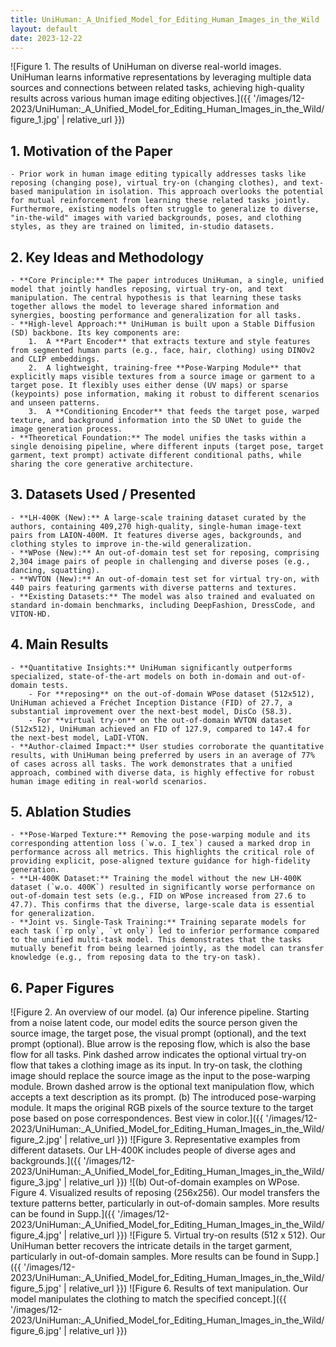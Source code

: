 ```yaml
---
title: UniHuman:_A_Unified_Model_for_Editing_Human_Images_in_the_Wild
layout: default
date: 2023-12-22
---
```

![Figure 1. The results of UniHuman on diverse real-world images. UniHuman learns informative representations by leveraging multiple data sources and connections between related tasks, achieving high-quality results across various human image editing objectives.]({{ '/images/12-2023/UniHuman:_A_Unified_Model_for_Editing_Human_Images_in_the_Wild/figure_1.jpg' | relative_url }})
## 1. Motivation of the Paper
    - Prior work in human image editing typically addresses tasks like reposing (changing pose), virtual try-on (changing clothes), and text-based manipulation in isolation. This approach overlooks the potential for mutual reinforcement from learning these related tasks jointly. Furthermore, existing models often struggle to generalize to diverse, "in-the-wild" images with varied backgrounds, poses, and clothing styles, as they are trained on limited, in-studio datasets.

## 2. Key Ideas and Methodology
    - **Core Principle:** The paper introduces UniHuman, a single, unified model that jointly handles reposing, virtual try-on, and text manipulation. The central hypothesis is that learning these tasks together allows the model to leverage shared information and synergies, boosting performance and generalization for all tasks.
    - **High-level Approach:** UniHuman is built upon a Stable Diffusion (SD) backbone. Its key components are:
        1.  A **Part Encoder** that extracts texture and style features from segmented human parts (e.g., face, hair, clothing) using DINOv2 and CLIP embeddings.
        2.  A lightweight, training-free **Pose-Warping Module** that explicitly maps visible textures from a source image or garment to a target pose. It flexibly uses either dense (UV maps) or sparse (keypoints) pose information, making it robust to different scenarios and unseen patterns.
        3.  A **Conditioning Encoder** that feeds the target pose, warped texture, and background information into the SD UNet to guide the image generation process.
    - **Theoretical Foundation:** The model unifies the tasks within a single denoising pipeline, where different inputs (target pose, target garment, text prompt) activate different conditional paths, while sharing the core generative architecture.

## 3. Datasets Used / Presented
    - **LH-400K (New):** A large-scale training dataset curated by the authors, containing 409,270 high-quality, single-human image-text pairs from LAION-400M. It features diverse ages, backgrounds, and clothing styles to improve in-the-wild generalization.
    - **WPose (New):** An out-of-domain test set for reposing, comprising 2,304 image pairs of people in challenging and diverse poses (e.g., dancing, squatting).
    - **WVTON (New):** An out-of-domain test set for virtual try-on, with 440 pairs featuring garments with diverse patterns and textures.
    - **Existing Datasets:** The model was also trained and evaluated on standard in-domain benchmarks, including DeepFashion, DressCode, and VITON-HD.

## 4. Main Results
    - **Quantitative Insights:** UniHuman significantly outperforms specialized, state-of-the-art models on both in-domain and out-of-domain tests.
        - For **reposing** on the out-of-domain WPose dataset (512x512), UniHuman achieved a Fréchet Inception Distance (FID) of 27.7, a substantial improvement over the next-best model, DisCo (58.3).
        - For **virtual try-on** on the out-of-domain WVTON dataset (512x512), UniHuman achieved an FID of 127.9, compared to 147.4 for the next-best model, LaDI-VTON.
    - **Author-claimed Impact:** User studies corroborate the quantitative results, with UniHuman being preferred by users in an average of 77% of cases across all tasks. The work demonstrates that a unified approach, combined with diverse data, is highly effective for robust human image editing in real-world scenarios.

## 5. Ablation Studies
    - **Pose-Warped Texture:** Removing the pose-warping module and its corresponding attention loss (`w.o. I_tex`) caused a marked drop in performance across all metrics. This highlights the critical role of providing explicit, pose-aligned texture guidance for high-fidelity generation.
    - **LH-400K Dataset:** Training the model without the new LH-400K dataset (`w.o. 400K`) resulted in significantly worse performance on out-of-domain test sets (e.g., FID on WPose increased from 27.6 to 47.7). This confirms that the diverse, large-scale data is essential for generalization.
    - **Joint vs. Single-Task Training:** Training separate models for each task (`rp only`, `vt only`) led to inferior performance compared to the unified multi-task model. This demonstrates that the tasks mutually benefit from being learned jointly, as the model can transfer knowledge (e.g., from reposing data to the try-on task).

## 6. Paper Figures
![Figure 2. An overview of our model. (a) Our inference pipeline. Starting from a noise latent code, our model edits the source person given the source image, the target pose, the visual prompt (optional), and the text prompt (optional). Blue arrow is the reposing flow, which is also the base flow for all tasks. Pink dashed arrow indicates the optional virtual try-on flow that takes a clothing image as its input. In try-on task, the clothing image should replace the source image as the input to the pose-warping module. Brown dashed arrow is the optional text manipulation flow, which accepts a text description as its prompt. (b) The introduced pose-warping module. It maps the original RGB pixels of the source texture to the target pose based on pose correspondences. Best view in color.]({{ '/images/12-2023/UniHuman:_A_Unified_Model_for_Editing_Human_Images_in_the_Wild/figure_2.jpg' | relative_url }})
![Figure 3. Representative examples from different datasets. Our LH-400K includes people of diverse ages and backgrounds.]({{ '/images/12-2023/UniHuman:_A_Unified_Model_for_Editing_Human_Images_in_the_Wild/figure_3.jpg' | relative_url }})
![(b) Out-of-domain examples on WPose. Figure 4. Visualized results of reposing (256x256). Our model transfers the texture patterns better, particularly in out-of-domain samples. More results can be found in Supp.]({{ '/images/12-2023/UniHuman:_A_Unified_Model_for_Editing_Human_Images_in_the_Wild/figure_4.jpg' | relative_url }})
![Figure 5. Virtual try-on results (512 x 512). Our UniHuman better recovers the intricate details in the target garment, particularly in out-of-domain samples. More results can be found in Supp.]({{ '/images/12-2023/UniHuman:_A_Unified_Model_for_Editing_Human_Images_in_the_Wild/figure_5.jpg' | relative_url }})
![Figure 6. Results of text manipulation. Our model manipulates the clothing to match the specified concept.]({{ '/images/12-2023/UniHuman:_A_Unified_Model_for_Editing_Human_Images_in_the_Wild/figure_6.jpg' | relative_url }})

